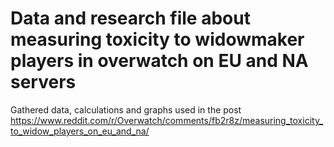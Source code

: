 # Data and research file about measuring toxicity to widowmaker players in overwatch on EU and NA servers

Gathered data, calculations and graphs used in the post
https://www.reddit.com/r/Overwatch/comments/fb2r8z/measuring_toxicity_to_widow_players_on_eu_and_na/
